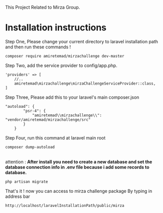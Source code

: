 This Project Related to Mirza Group.

<h1>Installation instructions</h1>

Step One, Please change your current directory to laravel installation path and then run these commands ! 

``` composer require amiretemad/mirzachallenge dev-master ```


Step Two, add the service provider to config/app.php.

```
'providers' => [
    //..
    amiretemad\mirzachallenge\mirzaChallengeServiceProvider::class,
]
```

Step Three, Please add this to your laravel's main composer.json

```
"autoload": {
        "psr-4": {
            "amiretemad\\mirzachallenge\\": "vendor/amiretemad/mirzachallenge/src"
        }
    }
 ```
 
Step Four, run this command at laravel main root <br />

``` 
composer dump-autoload 
```

</br>
attention : 
<b>After install you need to create a new database and set the database connection info in .env file
because i add some records to database.</b>

```
php artisan migrate
```

That's it ! now you can access to mirza challenge package By typing in address bar 

```
http://localhost/laravelInstallationPath/public/mirza
```




